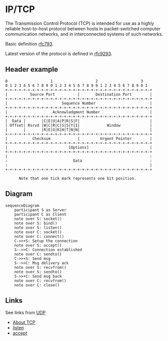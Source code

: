 # IP/TCP

The Transmission Control Protocol (TCP) is intended for use as a highly
reliable host-to-host protocol between hosts in packet-switched computer
communication networks, and in interconnected systems of such networks.

Basic definition [rfc793](https://www.rfc-editor.org/rfc/rfc793).

Latest version of the protocol is defined in [rfc9293](https://www.ietf.org/rfc/rfc9293.html).

## Header example

```
0                   1                   2                   3
0 1 2 3 4 5 6 7 8 9 0 1 2 3 4 5 6 7 8 9 0 1 2 3 4 5 6 7 8 9 0 1
+-+-+-+-+-+-+-+-+-+-+-+-+-+-+-+-+-+-+-+-+-+-+-+-+-+-+-+-+-+-+-+-+
|          Source Port          |       Destination Port        |
+-+-+-+-+-+-+-+-+-+-+-+-+-+-+-+-+-+-+-+-+-+-+-+-+-+-+-+-+-+-+-+-+
|                        Sequence Number                        |
+-+-+-+-+-+-+-+-+-+-+-+-+-+-+-+-+-+-+-+-+-+-+-+-+-+-+-+-+-+-+-+-+
|                    Acknowledgment Number                      |
+-+-+-+-+-+-+-+-+-+-+-+-+-+-+-+-+-+-+-+-+-+-+-+-+-+-+-+-+-+-+-+-+
|  Data |       |C|E|U|A|P|R|S|F|                               |
| Offset| Rsrvd |W|C|R|C|S|S|Y|I|            Window             |
|       |       |R|E|G|K|H|T|N|N|                               |
+-+-+-+-+-+-+-+-+-+-+-+-+-+-+-+-+-+-+-+-+-+-+-+-+-+-+-+-+-+-+-+-+
|           Checksum            |         Urgent Pointer        |
+-+-+-+-+-+-+-+-+-+-+-+-+-+-+-+-+-+-+-+-+-+-+-+-+-+-+-+-+-+-+-+-+
|                           [Options]                           |
+-+-+-+-+-+-+-+-+-+-+-+-+-+-+-+-+-+-+-+-+-+-+-+-+-+-+-+-+-+-+-+-+
|                                                               :
:                             Data                              :
:                                                               |
+-+-+-+-+-+-+-+-+-+-+-+-+-+-+-+-+-+-+-+-+-+-+-+-+-+-+-+-+-+-+-+-+

      Note that one tick mark represents one bit position.
```

## Diagram

```mermaid
sequenceDiagram
    participant S as Server
    participant C as Client
    note over S: socket()
    note over S: bind()
    note over S: listen()
    note over C: socket()
    note over C: connect()
    C->>+S: Setup the connection
    note over S: accept()
    S-->>C: Connection established
    note over C: sendto()
    C->>+S: Send msg
    S-->>C: Msg delivery ack
    note over S: recvfrom()
    note over S: sendto()
    S->>+C: Send msg back
    note over C: recvfrom()
    note over C: close()
```

## Links

See links from [UDP](../udp/README.md)

- [About TCP](https://www.man7.org/linux/man-pages/man7/tcp.7.html)
- [listen](https://www.man7.org/linux/man-pages/man2/listen.2.html)
- [accept](https://www.man7.org/linux/man-pages/man2/accept.2.html)
